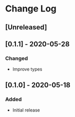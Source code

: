 # Change Log

## [Unreleased]

## [0.1.1] - 2020-05-28
### Changed
- Improve types

## [0.1.0] - 2020-05-18
### Added
- Initial release
